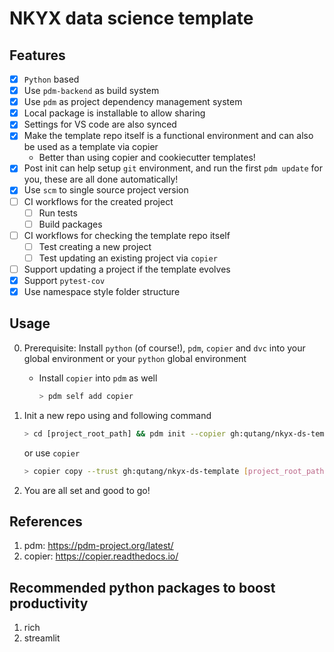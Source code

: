 # NKYX data science template

## Features

* [x] `Python` based
* [x] Use `pdm-backend` as build system
* [x] Use `pdm` as project dependency management system
* [x] Local package is installable to allow sharing
* [x] Settings for VS code are also synced
* [x] Make the template repo itself is a functional environment and can also be used as a template via copier
  * Better than using copier and cookiecutter templates!
* [x] Post init can help setup `git` environment, and run the first `pdm update` for you, these are all done automatically!
* [x] Use `scm` to single source project version
* [ ] CI workflows for the created project
  * [ ] Run tests
  * [ ] Build packages
* [ ] CI workflows for checking the template repo itself
  * [ ] Test creating a new project
  * [ ] Test updating an existing project via `copier`
* [ ] Support updating a project if the template evolves
* [x] Support `pytest-cov`
* [x] Use namespace style folder structure

## Usage

0. Prerequisite: Install `python` (of course!), `pdm`, `copier` and `dvc` into your global environment or your `python` global environment

    * Install `copier` into `pdm` as well

        ```bash
        > pdm self add copier
        ```

1. Init a new repo using and following command

    ```bash
    > cd [project_root_path] && pdm init --copier gh:qutang/nkyx-ds-template --UNSAFE
    ```

    or use `copier`

    ```bash
    > copier copy --trust gh:qutang/nkyx-ds-template [project_root_path]
    ```

2. You are all set and good to go!

## References

1. pdm: <https://pdm-project.org/latest/>
2. copier: <https://copier.readthedocs.io/>

## Recommended python packages to boost productivity

1. rich
2. streamlit
